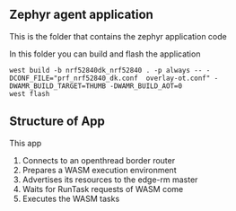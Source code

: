 ## Zephyr agent application

This is the folder that contains the zephyr application code

In this folder you can build and flash the application

```shell
west build -b nrf52840dk_nrf52840 . -p always -- -DCONF_FILE="prf_nrf52840_dk.conf  overlay-ot.conf" -DWAMR_BUILD_TARGET=THUMB -DWAMR_BUILD_AOT=0
west flash
```

## Structure of App

This app

1) Connects to an openthread border router
2) Prepares a WASM execution environment
3) Advertises its resources to the edge-rm master
4) Waits for RunTask requests of WASM come
5) Executes the WASM tasks
